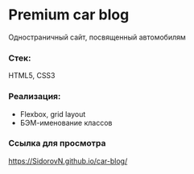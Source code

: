 # Premium car blog
Одностраничный сайт, посвященный автомобилям
### Стек:
HTML5, CSS3
### Реализация:
* Flexbox, grid layout
* БЭМ-именование классов
### Ссылка для просмотра
https://SidorovN.github.io/car-blog/
